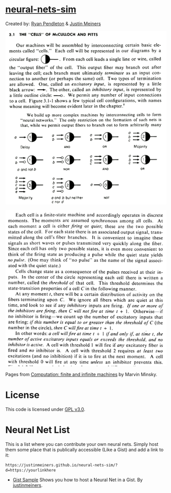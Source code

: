 # [neural-nets-sim](https://justinmeiners.github.io/neural-nets-sim)

Created by: [Ryan Pendleton](https://github.com/rpendleton) & [Justin Meiners](https://github.com/justinmeiners)

![neural nets 1](papers/minsky_1.gif)

![neural nets 2](papers/minsky_2.gif)

Pages from [Computation: finite and infinite machines](https://dl.acm.org/citation.cfm?id=1095587) by Marvin Minsky.

# License

This code is licensed under [GPL v3.0](LICENSE).

# Neural Net List

This is a list where you can contribute your own neural nets. Simply host them some place that is publically accessible (Like a Gist) and add a link to it:

```
https://justinmeiners.github.io/neural-nets-sim/?d=https://yourlinkhere
```

- [Gist Sample](https://justinmeiners.github.io/neural-nets-sim/?d=https://gist.githubusercontent.com/justinmeiners/8f02ad348f577eb0fc29d64fccde94a3/raw/b1804996b41ab811c1976dde77f9af2dbf86bbbf/sample_net.net) Shows you how to host a Neural Net in a Gist. By [justinmeiners](https://github.com/justinmeiners).
